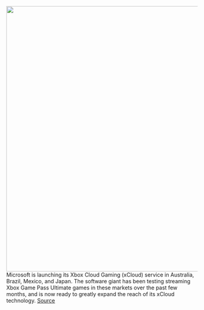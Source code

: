 <img src='https://cdn.vox-cdn.com/thumbor/-SKxXmGMq95IA6LFIfi0n_LD8ao=/0x0:2040x1360/1200x800/filters:focal(857x517:1183x843)/cdn.vox-cdn.com/uploads/chorus_image/image/69930040/acastro_210429_1777_0001.0.jpg' width='700px' /><br/>
Microsoft is launching its Xbox Cloud Gaming (xCloud) service in Australia, Brazil, Mexico, and Japan. The software giant has been testing streaming Xbox Game Pass Ultimate games in these markets over the past few months, and is now ready to greatly expand the reach of its xCloud technology.
<a href='https://www.theverge.com/2021/9/30/22701912/xbox-cloud-gaming-xcloud-australia-brazil-mexico-japan-launch-october'> Source <a/>